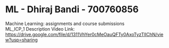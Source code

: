 # ML - Dhiraj Bandi - 700760856
Machine Learning: assignments and course submissions\
ML_ICP_1 Description Video Link: https://drive.google.com/file/d/1311VhYer0cMeOauQFTy0AxoTyzTllChN/view?usp=sharing
